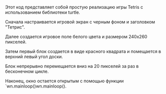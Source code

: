 Этот код представляет собой простую реализацию игры Tetris с использованием библиотеки turtle.

Сначала настраивается игровой экран с черным фоном и заголовком "Тетрис".

Далее создается игровое поле белого цвета и размером 240x260 пикселей.

Затем первый блок создается в виде красного квадрата и помещается в верхний левый угол доски.

Блок непрерывно перемещается вниз на 20 пикселей за раз в бесконечном цикле.

Наконец, окно остается открытым с помощью функции `wn.mainloop()wn.mainloop().
